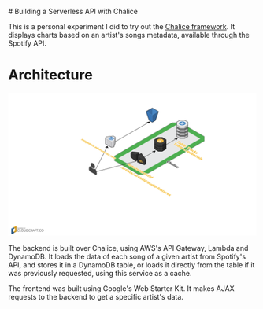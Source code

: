 
# Building a Serverless API with Chalice

This is a personal experiment I did to try out the [Chalice framework](https://github.com/awslabs/chalice).
It displays charts based on an artist's songs metadata, available through the Spotify API.

# Architecture

![Architecture diagram](/images/architecture.png)

The backend is built over Chalice, using AWS's API Gateway, Lambda and DynamoDB.
It loads the data of each song of a given artist from Spotify's API, and
stores it in a DynamoDB table, or loads it directly from the table if it was previously requested,
using this service as a cache.

The frontend was built using Google's Web Starter Kit. It makes AJAX requests to
the backend to get a specific artist's data.

